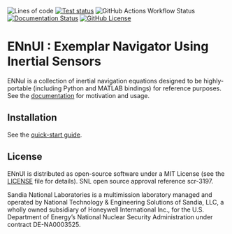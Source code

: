 ![Lines of code](https://sloc.xyz/github/sandialabs/ennui/?category=code)
[![Test status](https://github.com/sandialabs/ENnUI/actions/workflows/cpp_unit_test.yml/badge.svg)](https://github.com/sandialabs/ENnUI/actions/workflows/cpp_unit_test.yml)
![GitHub Actions Workflow Status](https://img.shields.io/github/actions/workflow/status/sandialabs/ennui/pre-commit.yml?logo=pre-commit&label=pre-commit)
[![Documentation Status](https://readthedocs.org/projects/ennui/badge/?version=latest)](http://ennui.readthedocs.io/en/latest/?badge=latest)
[![GitHub License](https://img.shields.io/github/license/sandialabs/ennui)](https://github.com/sandialabs/ENnUI/blob/main/LICENSE)


# ENnUI : Exemplar Navigator Using Inertial Sensors

ENNuI is a collection of inertial navigation equations designed to be
highly-portable (including Python and MATLAB bindings) for reference purposes. See the [documentation](https://ennui.readthedocs.io/) for motivation and usage.

## Installation

See the [quick-start guide](https://ennui.readthedocs.io/en/latest/quickstart.html).

## License

ENnUI is distributed as open-source software under a MIT License (see the [LICENSE](https://github.com/sandialabs/ENnUI/blob/main/LICENSE) file for details). SNL open source approval reference scr-3197.

Sandia National Laboratories is a multimission laboratory managed and operated by National Technology & Engineering Solutions of Sandia, LLC, a wholly owned subsidiary of Honeywell International Inc., for the U.S. Department of Energy’s National Nuclear Security Administration under contract DE-NA0003525.
